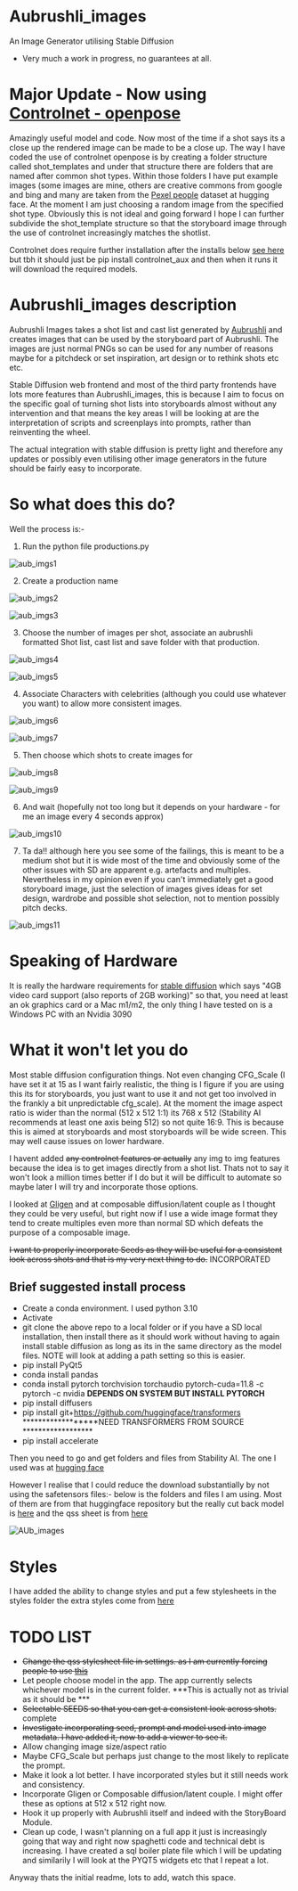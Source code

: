 # Aubrushli_images
An Image Generator utilising Stable Diffusion

* Very much a work in progress, no guarantees at all.

# Major Update - Now using [Controlnet - openpose](https://huggingface.co/lllyasviel/sd-controlnet-openpose)

Amazingly useful model and code. Now most of the time if a shot says its a close up the rendered image can be made to be a close up. The way I have coded the use of controlnet openpose is by creating a folder structure called shot_templates and under that structure there are folders that are named after common shot types. Within those folders I have put example images (some images are mine, others are creative commons from google and bing and many are taken from the [Pexel people](https://huggingface.co/datasets/yuvalkirstain/pexel_people) dataset at hugging face. At the moment I am just choosing a random image from the specified shot type. Obviously this is not ideal and going forward I hope I can further subdivide the shot_template structure so that the storyboard image through the use of controlnet increasingly matches the shotlist.

Controlnet does require further installation after the installs below [see here](https://huggingface.co/lllyasviel/sd-controlnet-openpose) but tbh it should just be pip install controlnet_aux and then when it runs it will download the required models. 

# Aubrushli_images description

Aubrushli Images takes a shot list and cast list generated by [Aubrushli](https://github.com/StephanosPSteer/AUBRUSHLI) and creates images that can be used by the storyboard part of Aubrushli. The images are just normal PNGs so can be used for any number of reasons maybe for a pitchdeck or set inspiration, art design or to rethink shots etc etc.

Stable Diffusion web frontend and most of the third party frontends have lots more features than Aubrushli_images, this is because I aim to focus on the specific goal of turning shot lists into storyboards almost without any intervention and that means the key areas I will be looking at are the interpretation of scripts and screenplays into prompts, rather than reinventing the wheel. 

The actual integration with stable diffusion is pretty light and therefore any updates or possibly even utilising other image generators in the future should be fairly easy to incorporate.

# So what does this do?

Well the process is:-  
 
1) Run the python file productions.py

![aub_imgs1](https://user-images.githubusercontent.com/26924183/229894501-d1fe1c5f-eba6-45ff-9e0c-3a0933fdc225.png)

2) Create a production name

![aub_imgs2](https://user-images.githubusercontent.com/26924183/229894856-686e6f19-16b3-40f7-b819-2247826a0ae0.png)

![aub_imgs3](https://user-images.githubusercontent.com/26924183/229895039-ae1c6738-cb08-44c9-8a30-3523512e34fc.png)

3) Choose the number of images per shot, associate an aubrushli formatted Shot list, cast list and save folder with that production.

![aub_imgs4](https://user-images.githubusercontent.com/26924183/229895277-5e80ca1a-4f33-4816-9d74-8e2505cd9882.png)

![aub_imgs5](https://user-images.githubusercontent.com/26924183/229895671-5152d487-c034-4924-bacf-6d33a8d14bef.png)

4) Associate Characters with celebrities (although you could use whatever you want) to allow more consistent images.

![aub_imgs6](https://user-images.githubusercontent.com/26924183/229896101-e3897acf-14e1-47b8-b620-ab769ba1b893.png)

![aub_imgs7](https://user-images.githubusercontent.com/26924183/229896141-1d0e9a20-d853-4595-86ce-2db14a942062.png)

5) Then choose which shots to create images for

![aub_imgs8](https://user-images.githubusercontent.com/26924183/229896403-7f0ce52d-e802-4e51-8647-2bec586b65a4.png)

![aub_imgs9](https://user-images.githubusercontent.com/26924183/229896724-cab6a046-1ead-424e-aeb8-f15a0396dc76.png)

6) And wait (hopefully not too long but it depends on your hardware - for me an image every 4 seconds approx)

![aub_imgs10](https://user-images.githubusercontent.com/26924183/229897060-d5e84860-6106-4145-8c3d-056911e1a565.png)

7) Ta da!! although here you see some of the failings, this is meant to be a medium shot but it is wide most of the time and obviously some of the other issues with SD are apparent e.g. artefacts and multiples. Nevertheless in my opinion even if you can't immediately get a good storyboard image, just the selection of images gives ideas for set design, wardrobe and possible shot selection, not to mention possibly pitch decks.

![aub_imgs11](https://user-images.githubusercontent.com/26924183/229897543-3b2cca9f-0af5-448e-80ae-fc2c1b86a404.png)

# Speaking of Hardware

It is really the hardware requirements for [stable diffusion](https://github.com/AUTOMATIC1111/stable-diffusion-webui) which says "4GB video card support (also reports of 2GB working)" so that, you need at least an ok graphics card or a Mac m1/m2, the only thing I have tested on is a Windows PC with an Nvidia 3090


# What it won't let you do

Most stable diffusion configuration things. Not even changing CFG_Scale (I have set it at 15 as I want fairly realistic, the thing is I figure if you are using this its for storyboards, you just want to use it and not get too involved in the frankly a bit unpredictable cfg_scale). At the moment the image aspect ratio is wider than the normal (512 x 512 1:1) its 768 x 512 (Stability AI recommends at least one axis being 512) so not quite 16:9. This is because this is aimed at storyboards and most storyboards will be wide screen. This may well cause issues on lower hardware. 

I havent added ~~any controlnet features or actually~~ any img to img features because the idea is to get images directly from a shot list. Thats not to say it won't look a million times better if I do but it will be difficult to automate so maybe later I will try and incorporate those options. 

I looked at [Gligen](https://github.com/gligen/GLIGEN) and at composable diffusion/latent couple as I thought they could be very useful, but right now if I use a wide image format they tend to create multiples even more than normal SD which defeats the purpose of a composable image. 

~~I want to properly incorporate Seeds as they will be useful for a consistent look across shots and that is my very next thing to do.~~ INCORPORATED


## Brief suggested install process

+ Create a conda environment. I used python 3.10
+ Activate
+ git clone the above repo to a local folder or if you have a SD local installation, then install there as it should work without having to again install stable diffusion as long as its in the same directory as the model files. NOTE will look at adding a path setting so this is easier. 
+ pip install PyQt5
+ conda install pandas
+ conda install pytorch torchvision torchaudio pytorch-cuda=11.8 -c pytorch -c nvidia ******DEPENDS ON SYSTEM BUT INSTALL PYTORCH******
+ pip install diffusers
+ pip install git+https://github.com/huggingface/transformers ******************NEED TRANSFORMERS FROM SOURCE ******************
+ pip install accelerate

Then you need to go and get folders and files from Stability AI. The one I used was at [hugging face](https://huggingface.co/stabilityai/stable-diffusion-2-1/tree/main)

However I realise that I could reduce the download substantially by not using the safetensors files:- below is the folders and files I am using. Most of them are from that huggingface repository but the really cut back model is [here](https://huggingface.co/stabilityai/sd-vae-ft-mse-original/blob/main/vae-ft-mse-840000-ema-pruned.ckpt) and the qss sheet is from [here](https://github.com/sommerc/pyqt-stylesheets/blob/master/pyqtcss/src/dark_orange/style.qss)

![AUb_images](https://user-images.githubusercontent.com/26924183/229891129-cbdc51c9-782f-44a2-908d-8fdac2ad46ab.png)

# Styles

I have added the ability to change styles and put a few stylesheets in the styles folder the extra styles come from [here](https://qss-stock.devsecstudio.com/templates.php)

# TODO LIST
+ ~~Change the qss stylesheet file in settings. as I am currently forcing people to use [this](https://github.com/sommerc/pyqt-stylesheets/blob/master/pyqtcss/src/dark_orange/style.qss)~~
+ Let people choose model in the app. The app currently selects whichever model is in the current folder. ***This is actually not as trivial as it should be ***
+ ~~Selectable SEEDS so that you can get a consistent look across shots.~~ complete
+ ~~Investigate incorporating seed, prompt and model used into image metadata. I have added it, now to add a viewer to see it.~~
+ Allow changing image size/aspect ratio
+ Maybe CFG_Scale but perhaps just change to the most likely to replicate the prompt.
+ Make it look a lot better. I have incorporated styles but it still needs work and consistency.
+ Incorporate Gligen or Composable diffusion/latent couple. I might offer these as options at 512 x 512 right now.
+ Hook it up properly with Aubrushli itself and indeed with the StoryBoard Module.
+ Clean up code, I wasn't planning on a full app it just is increasingly going that way and right now spaghetti code and technical debt is increasing. I have created a sql boiler plate file which I will be updating and similarily I will look at the PYQT5 widgets etc that I repeat a lot. 

Anyway thats the initial readme, lots to add, watch this space. 
